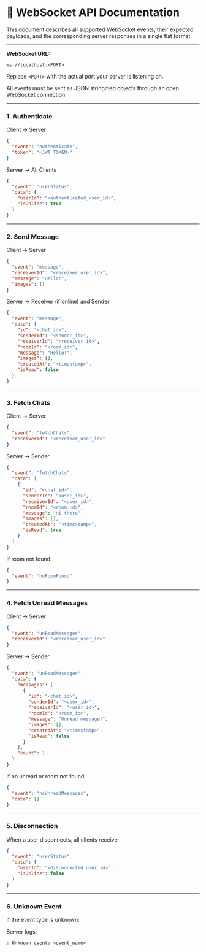 
# 📡 WebSocket API Documentation

This document describes all supported WebSocket events, their expected payloads, and the corresponding server responses in a single flat format.

---

**WebSocket URL:**
```
ws://localhost:<PORT>
```

Replace `<PORT>` with the actual port your server is listening on.

All events must be sent as JSON stringified objects through an open WebSocket connection.

---

### 1. Authenticate

Client → Server
```json
{
  "event": "authenticate",
  "token": "<JWT_TOKEN>"
}
```

Server → All Clients
```json
{
  "event": "userStatus",
  "data": {
    "userId": "<authenticated_user_id>",
    "isOnline": true
  }
}
```

---

### 2. Send Message

Client → Server
```json
{
  "event": "message",
  "receiverId": "<receiver_user_id>",
  "message": "Hello!",
  "images": []
}
```

Server → Receiver (if online) and Sender
```json
{
  "event": "message",
  "data": {
    "id": "<chat_id>",
    "senderId": "<sender_id>",
    "receiverId": "<receiver_id>",
    "roomId": "<room_id>",
    "message": "Hello!",
    "images": [],
    "createdAt": "<timestamp>",
    "isRead": false
  }
}
```

---

### 3. Fetch Chats

Client → Server
```json
{
  "event": "fetchChats",
  "receiverId": "<receiver_user_id>"
}
```

Server → Sender
```json
{
  "event": "fetchChats",
  "data": [
    {
      "id": "<chat_id>",
      "senderId": "<user_id>",
      "receiverId": "<user_id>",
      "roomId": "<room_id>",
      "message": "Hi there",
      "images": [],
      "createdAt": "<timestamp>",
      "isRead": true
    }
  ]
}
```

If room not found:
```json
{
  "event": "noRoomFound"
}
```

---

### 4. Fetch Unread Messages

Client → Server
```json
{
  "event": "unReadMessages",
  "receiverId": "<receiver_user_id>"
}
```

Server → Sender
```json
{
  "event": "unReadMessages",
  "data": {
    "messages": [
      {
        "id": "<chat_id>",
        "senderId": "<user_id>",
        "receiverId": "<user_id>",
        "roomId": "<room_id>",
        "message": "Unread message!",
        "images": [],
        "createdAt": "<timestamp>",
        "isRead": false
      }
    ],
    "count": 1
  }
}
```

If no unread or room not found:
```json
{
  "event": "noUnreadMessages",
  "data": []
}
```

---

### 5. Disconnection

When a user disconnects, all clients receive:
```json
{
  "event": "userStatus",
  "data": {
    "userId": "<disconnected_user_id>",
    "isOnline": false
  }
}
```

---

### 6. Unknown Event

If the event type is unknown:

Server logs:
```
⚠️ Unknown event: <event_name>
```
